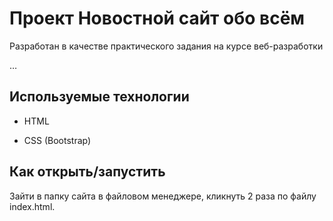 # Проект Новостной сайт обо всём

Разработан в качестве практического задания на курсе веб-разработки

…

## Используемые технологии

* HTML

* CSS (Bootstrap)

## Как открыть/запустить

Зайти в папку сайта в файловом менеджере, кликнуть 2 раза по файлу index.html.